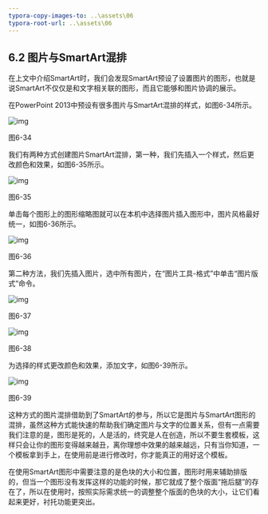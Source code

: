 ```yaml
---
typora-copy-images-to: ..\assets\06
typora-root-url: ..\assets\06
---
```


## **6.2**  **图片与SmartArt混排**

在上文中介绍SmartArt时，我们会发现SmartArt预设了设置图片的图形，也就是说SmartArt不仅仅是和文字相关联的图形，而且它能够和图片协调的展示。

在PowerPoint 2013中预设有很多图片与SmartArt混排的样式，如图6-34所示。

![img](/../../第六章特立独行.files/image109.jpg)

图6-34

我们有两种方式创建图片SmartArt混排，第一种，我们先插入一个样式，然后更改颜色和效果，如图6-35所示。

![img](/../../第六章特立独行.files/image110.jpg)

图6-35

单击每个图形上的图形缩略图就可以在本机中选择图片插入图形中，图片风格最好统一，如图6-36所示。

 

![img](/../../第六章特立独行.files/image111.jpg)

图6-36

第二种方法，我们先插入图片，选中所有图片，在“图片工具-格式”中单击“图片版式”命令。

![img](/../../第六章特立独行.files/image112.jpg)

图6-37

![img](/../../第六章特立独行.files/image113.png)

图6-38

为选择的样式更改颜色和效果，添加文字，如图6-39所示。

![img](/../../第六章特立独行.files/image114.jpg)

图6-39

这种方式的图片混排借助到了SmartArt的参与，所以它是图片与SmartArt图形的混排，虽然这种方式能快速的帮助我们确定图片与文字的位置关系，但有一点需要我们注意的是，图形是死的，人是活的，终究是人在创造，所以不要生套模板，这样只会让你的图形变得越来越丑，离你理想中效果的越来越远，只有当你知道，一个模板拿到手上，在使用前是进行修改时，你才能真正的用好这个模板。

在使用SmartArt图形中需要注意的是色块的大小和位置，图形时用来辅助排版的，但当一个图形没有发挥这样的功能的时候，那它就成了整个版面“拖后腿”的存在了，所以在使用时，按照实际需求统一的调整整个版面的色块的大小，让它们看起来更好，衬托功能更突出。